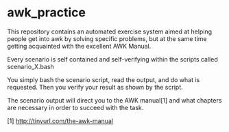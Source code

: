 awk_practice
============

This repository contains an automated exercise system aimed at helping
people get into awk by solving specific problems, but at the same time 
getting acquainted with the excellent AWK Manual.

Every scenario is self contained and self-verifying within the scripts 
called scenario_X.bash

You simply bash the scenario script, read the output, and do what is 
requested. Then you verify your result as shown by the script.

The scenario output will direct you to the AWK manual[1] and what chapters
are necessary in order to succeed with the task.


[1] http://tinyurl.com/the-awk-manual